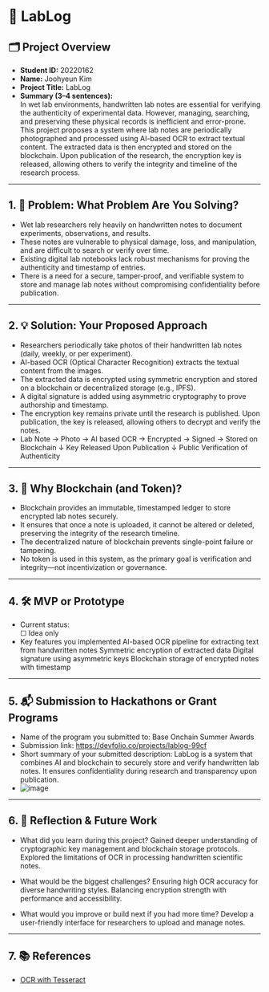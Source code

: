 # 🚀 LabLog

## 🗂️ Project Overview
- **Student ID:** 20220162
- **Name:** Joohyeun Kim
- **Project Title:** LabLog
- **Summary (3–4 sentences):**  
  In wet lab environments, handwritten lab notes are essential for verifying the authenticity of experimental data. However, managing, searching, and preserving these physical records is inefficient and error-prone. This project proposes a system where lab notes are periodically photographed and processed using AI-based OCR to extract textual content. The extracted data is then encrypted and stored on the blockchain. Upon publication of the research, the encryption key is released, allowing others to verify the integrity and timeline of the research process.

---

## 1. 🧩 Problem: What Problem Are You Solving?
- Wet lab researchers rely heavily on handwritten notes to document experiments, observations, and results.
- These notes are vulnerable to physical damage, loss, and manipulation, and are difficult to search or verify over time.
- Existing digital lab notebooks lack robust mechanisms for proving the authenticity and timestamp of entries.
- There is a need for a secure, tamper-proof, and verifiable system to store and manage lab notes without compromising confidentiality before publication.

---

## 2. 💡 Solution: Your Proposed Approach
- Researchers periodically take photos of their handwritten lab notes (daily, weekly, or per experiment).
- AI-based OCR (Optical Character Recognition) extracts the textual content from the images.
- The extracted data is encrypted using symmetric encryption and stored on a blockchain or decentralized storage (e.g., IPFS).
- A digital signature is added using asymmetric cryptography to prove authorship and timestamp.
- The encryption key remains private until the research is published. Upon publication, the key is released, allowing others to decrypt and verify the notes.
- Lab Note → Photo → AI based OCR → Encrypted → Signed → Stored on Blockchain
                                                   ↓
                                      Key Released Upon Publication
                                                   ↓
                                      Public Verification of Authenticity


---

## 3. 🔗 Why Blockchain (and Token)?
- Blockchain provides an immutable, timestamped ledger to store encrypted lab notes securely.
- It ensures that once a note is uploaded, it cannot be altered or deleted, preserving the integrity of the research timeline.
- The decentralized nature of blockchain prevents single-point failure or tampering.
- No token is used in this system, as the primary goal is verification and integrity—not incentivization or governance.

---

## 4. 🛠️ MVP or Prototype
- Current status:  
  ☐ Idea only 
- Key features you implemented 
  AI-based OCR pipeline for extracting text from handwritten notes
  Symmetric encryption of extracted data
  Digital signature using asymmetric keys
  Blockchain storage of encrypted notes with timestamp

---

## 5. 📬 Submission to Hackathons or Grant Programs
- Name of the program you submitted to: Base Onchain Summer Awards
- Submission link: https://devfolio.co/projects/lablog-99cf
- Short summary of your submitted description: LabLog is a system that combines AI and blockchain to securely store and verify handwritten lab notes. It ensures confidentiality during research and transparency upon publication. 
- ![image](https://hackmd.io/_uploads/HktDH1Full.png)


---

## 6. 🤔 Reflection & Future Work
- What did you learn during this project?
  Gained deeper understanding of cryptographic key management and blockchain storage protocols.
  Explored the limitations of OCR in processing handwritten scientific notes.

- What would be the biggest challenges?
  Ensuring high OCR accuracy for diverse handwriting styles.
  Balancing encryption strength with performance and accessibility.

- What would you improve or build next if you had more time?
  Develop a user-friendly interface for researchers to upload and manage notes.

---

## 7. 📚 References
- [OCR with Tesseract](https://github.com/tesseract-ocr/tesseract?form=MG0AV3)